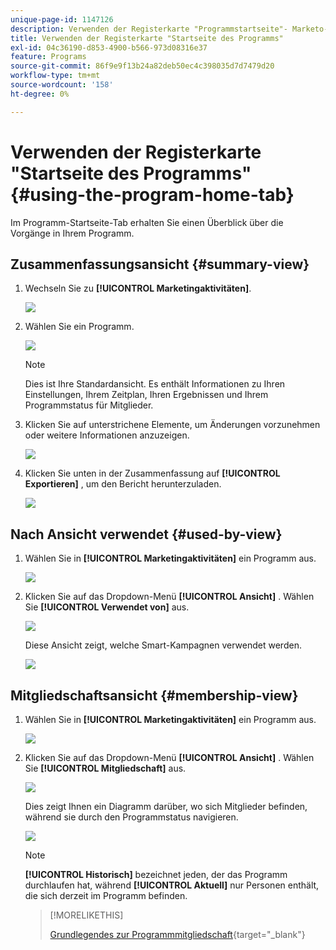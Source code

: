 ```yaml
---
unique-page-id: 1147126
description: Verwenden der Registerkarte "Programmstartseite"- Marketo-Dokumente - Produktdokumentation
title: Verwenden der Registerkarte "Startseite des Programms"
exl-id: 04c36190-d853-4900-b566-973d08316e37
feature: Programs
source-git-commit: 86f9e9f13b24a82deb50ec4c398035d7d7479d20
workflow-type: tm+mt
source-wordcount: '158'
ht-degree: 0%

---
```


# Verwenden der Registerkarte &quot;Startseite des Programms&quot; {#using-the-program-home-tab}

Im Programm-Startseite-Tab erhalten Sie einen Überblick über die Vorgänge in Ihrem Programm.

## Zusammenfassungsansicht {#summary-view}

1. Wechseln Sie zu **[!UICONTROL Marketingaktivitäten]**.

   ![](assets/login-marketing-activities-1.png)

1. Wählen Sie ein Programm.

   ![](assets/image2014-9-18-17-3a1-3a55.png)

   >[!NOTE]
   >
   >Dies ist Ihre Standardansicht. Es enthält Informationen zu Ihren Einstellungen, Ihrem Zeitplan, Ihren Ergebnissen und Ihrem Programmstatus für Mitglieder.

1. Klicken Sie auf unterstrichene Elemente, um Änderungen vorzunehmen oder weitere Informationen anzuzeigen.

   ![](assets/image2014-9-18-17-3a2-3a53.png)

1. Klicken Sie unten in der Zusammenfassung auf **[!UICONTROL Exportieren]** , um den Bericht herunterzuladen.

   ![](assets/image2014-9-18-17-3a3-3a47.png)

## Nach Ansicht verwendet {#used-by-view}

1. Wählen Sie in **[!UICONTROL Marketingaktivitäten]** ein Programm aus.

   ![](assets/image2014-9-18-17-3a4-3a24.png)

1. Klicken Sie auf das Dropdown-Menü **[!UICONTROL Ansicht]** . Wählen Sie **[!UICONTROL Verwendet von]** aus.

   ![](assets/image2014-9-18-17-3a5-3a2.png)

   Diese Ansicht zeigt, welche Smart-Kampagnen verwendet werden.

   ![](assets/image2014-9-18-17-3a6-3a4.png)

## Mitgliedschaftsansicht {#membership-view}

1. Wählen Sie in **[!UICONTROL Marketingaktivitäten]** ein Programm aus.

   ![](assets/image2014-9-18-17-3a7-3a25.png)

1. Klicken Sie auf das Dropdown-Menü **[!UICONTROL Ansicht]** . Wählen Sie **[!UICONTROL Mitgliedschaft]** aus.

   ![](assets/image2014-9-18-17-3a7-3a49.png)

   Dies zeigt Ihnen ein Diagramm darüber, wo sich Mitglieder befinden, während sie durch den Programmstatus navigieren.

   ![](assets/image2014-9-18-17-3a8-3a1.png)

   >[!NOTE]
   >
   >**[!UICONTROL Historisch]** bezeichnet jeden, der das Programm durchlaufen hat, während **[!UICONTROL Aktuell]** nur Personen enthält, die sich derzeit im Programm befinden.

   >[!MORELIKETHIS]
   >
   >[Grundlegendes zur Programmmitgliedschaft](/help/marketo/product-docs/core-marketo-concepts/programs/creating-programs/understanding-program-membership.md){target="_blank"}
